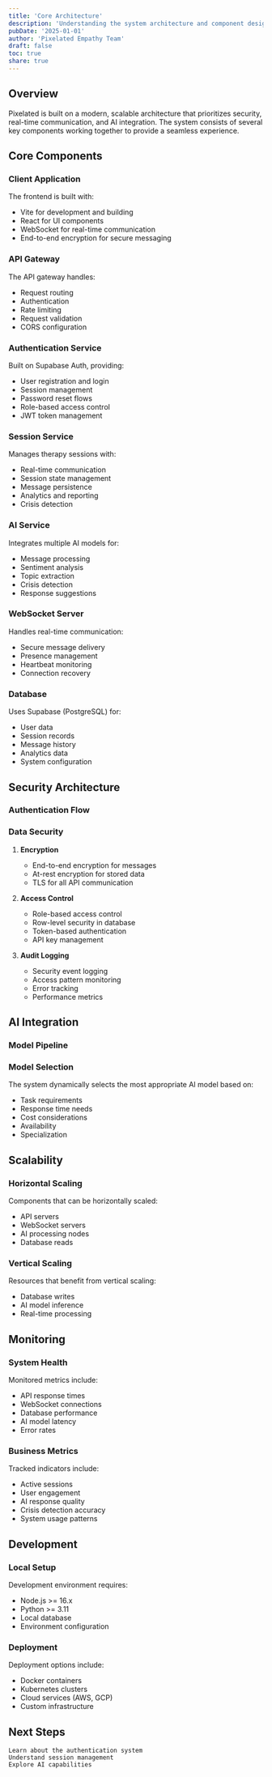 ```yaml
---
title: 'Core Architecture'
description: 'Understanding the system architecture and component design'
pubDate: '2025-01-01'
author: 'Pixelated Empathy Team'
draft: false
toc: true
share: true
---
```


## Overview

Pixelated is built on a modern, scalable architecture that prioritizes security, real-time communication, and AI integration. The system consists of several key components working together to provide a seamless experience.

## Core Components

### Client Application

The frontend is built with:

- Vite for development and building
- React for UI components
- WebSocket for real-time communication
- End-to-end encryption for secure messaging

### API Gateway

The API gateway handles:

- Request routing
- Authentication
- Rate limiting
- Request validation
- CORS configuration

### Authentication Service

Built on Supabase Auth, providing:

- User registration and login
- Session management
- Password reset flows
- Role-based access control
- JWT token management

### Session Service

Manages therapy sessions with:

- Real-time communication
- Session state management
- Message persistence
- Analytics and reporting
- Crisis detection

### AI Service

Integrates multiple AI models for:

- Message processing
- Sentiment analysis
- Topic extraction
- Crisis detection
- Response suggestions

### WebSocket Server

Handles real-time communication:

- Secure message delivery
- Presence management
- Heartbeat monitoring
- Connection recovery

### Database

Uses Supabase (PostgreSQL) for:

- User data
- Session records
- Message history
- Analytics data
- System configuration

## Security Architecture

### Authentication Flow

### Data Security

1. **Encryption**
   - End-to-end encryption for messages
   - At-rest encryption for stored data
   - TLS for all API communication

2. **Access Control**
   - Role-based access control
   - Row-level security in database
   - Token-based authentication
   - API key management

3. **Audit Logging**
   - Security event logging
   - Access pattern monitoring
   - Error tracking
   - Performance metrics

## AI Integration

### Model Pipeline

### Model Selection

The system dynamically selects the most appropriate AI model based on:

- Task requirements
- Response time needs
- Cost considerations
- Availability
- Specialization

## Scalability

### Horizontal Scaling

Components that can be horizontally scaled:

- API servers
- WebSocket servers
- AI processing nodes
- Database reads

### Vertical Scaling

Resources that benefit from vertical scaling:

- Database writes
- AI model inference
- Real-time processing

## Monitoring

### System Health

Monitored metrics include:

- API response times
- WebSocket connections
- Database performance
- AI model latency
- Error rates

### Business Metrics

Tracked indicators include:

- Active sessions
- User engagement
- AI response quality
- Crisis detection accuracy
- System usage patterns

## Development

### Local Setup

Development environment requires:

- Node.js >= 16.x
- Python >= 3.11
- Local database
- Environment configuration

### Deployment

Deployment options include:

- Docker containers
- Kubernetes clusters
- Cloud services (AWS, GCP)
- Custom infrastructure

## Next Steps

    Learn about the authentication system
    Understand session management
    Explore AI capabilities
